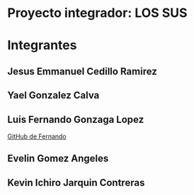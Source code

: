 # Proyecto integrador: LOS SUS

# Integrantes

## Jesus Emmanuel Cedillo Ramirez

## Yael Gonzalez Calva

## Luis Fernando Gonzaga Lopez

[GitHub de Fernando](https://github.com/FerGonzaga)

## Evelin Gomez Angeles

## Kevin Ichiro Jarquin Contreras

